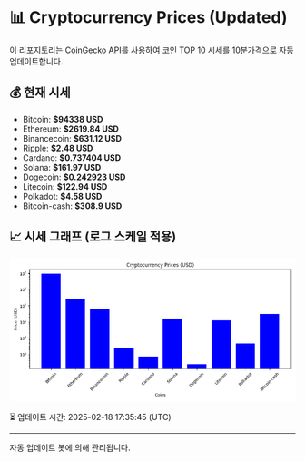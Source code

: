 
# 📊 Cryptocurrency Prices (Updated)

이 리포지토리는 CoinGecko API를 사용하여 코인 TOP 10 시세를 10분가격으로 자동 업데이트합니다.

## 💰 현재 시세
- Bitcoin: **$94338 USD**
- Ethereum: **$2619.84 USD**
- Binancecoin: **$631.12 USD**
- Ripple: **$2.48 USD**
- Cardano: **$0.737404 USD**
- Solana: **$161.97 USD**
- Dogecoin: **$0.242923 USD**
- Litecoin: **$122.94 USD**
- Polkadot: **$4.58 USD**
- Bitcoin-cash: **$308.9 USD**

## 📈 시세 그래프 (로그 스케일 적용)
![Crypto Prices](crypto_prices.png)

⏳ 업데이트 시간: 2025-02-18 17:35:45 (UTC)

---
자동 업데이트 봇에 의해 관리됩니다.
